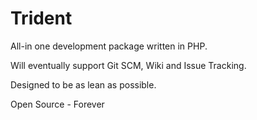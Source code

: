 Trident
=======

All-in one development package written in PHP.

Will eventually support Git SCM, Wiki and Issue Tracking.

Designed to be as lean as possible.

Open Source - Forever